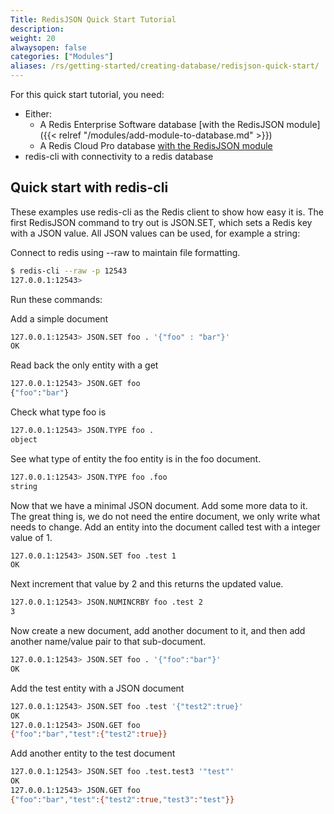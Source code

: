 ```yaml
---
Title: RedisJSON Quick Start Tutorial
description:
weight: 20
alwaysopen: false
categories: ["Modules"]
aliases: /rs/getting-started/creating-database/redisjson-quick-start/
---
```

For this quick start tutorial, you need:

- Either:
    - A Redis Enterprise Software database [with the RedisJSON module]({{< relref "/modules/add-module-to-database.md" >}})
    - A Redis Cloud Pro database [with the RedisJSON module](https://redislabs.com/redis-enterprise-cloud/)
- redis-cli with connectivity to a redis database

## Quick start with redis-cli

These examples use redis-cli as the Redis client to show how easy
it is. The first RedisJSON command to try out is JSON.SET, which sets a
Redis key with a JSON value. All JSON values can be used, for example a
string:

Connect to redis using --raw to maintain file formatting.

```sh
$ redis-cli --raw -p 12543
127.0.0.1:12543>
```

Run these commands:

Add a simple document

```sh
127.0.0.1:12543> JSON.SET foo . '{"foo" : "bar"}'
OK
```

Read back the only entity with a get

```sh
127.0.0.1:12543> JSON.GET foo
{"foo":"bar"}
```

Check what type foo is

```sh
127.0.0.1:12543> JSON.TYPE foo .
object
```

See what type of entity the foo entity is in the foo document.

```sh
127.0.0.1:12543> JSON.TYPE foo .foo
string
```

Now that we have a minimal JSON document. Add some more data to it. The
great thing is, we do not need the entire document, we only write what
needs to change. Add an entity into the document called test with a
integer value of 1.

```sh
127.0.0.1:12543> JSON.SET foo .test 1
OK
```

Next increment that value by 2 and this returns the updated value.

```sh
127.0.0.1:12543> JSON.NUMINCRBY foo .test 2
3
```

Now create a new document, add another document to it, and then add
another name/value pair to that sub-document.

```sh
127.0.0.1:12543> JSON.SET foo . '{"foo":"bar"}'
OK
```

Add the test entity with a JSON document

```sh
127.0.0.1:12543> JSON.SET foo .test '{"test2":true}'
OK
127.0.0.1:12543> JSON.GET foo
{"foo":"bar","test":{"test2":true}}
```

Add another entity to the test document

```sh
127.0.0.1:12543> JSON.SET foo .test.test3 '"test"'
OK
127.0.0.1:12543> JSON.GET foo
{"foo":"bar","test":{"test2":true,"test3":"test"}}
```

